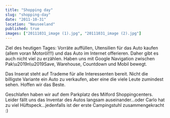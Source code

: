 ```yaml
---
title: "Shopping day"
slug: "shopping-day"
date: "2011-10-31"
location: "Neuseeland"
published: true
images: ["20111031_image (1).jpg", "20111031_image (2).jpg"]
---
```


Ziel des heutigen Tages: Vorräte auffüllen, Utensilien für das Auto kaufen (allem voran Motoröl!!!) und das Auto im Internet offerieren. Daher gibt es auch nicht viel zu erzählen. Haben uns mit Google Navigation zwischen Pak\u2019n\u2019Save, Warehouse, Countdown und Mobil bewegt.

Das Inserat steht auf Trademe für alle Interessenten bereit. Nicht die billigste Variante ein Auto zu verkaufen, aber eine die viele Leute zumindest sehen. Hoffen wir das Beste. 

Geschlafen haben wir auf dem Parkplatz des Milford Shoppingcenters. Leider fällt uns das Inventar des Autos langsam auseinander...oder Carlo hat zu viel Hüftspeck...jedenfalls ist der erste Campingstuhl zusammengekracht :)